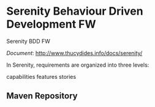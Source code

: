 # Serenity Behaviour Driven Development FW

Serenity BDD FW

*Document*: http://www.thucydides.info/docs/serenity/

In Serenity, requirements are organized into three levels:

capabilities
features
stories 
 
## Maven Repository

